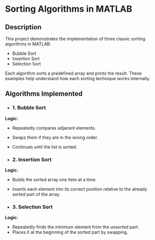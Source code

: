 # Sorting Algorithms in MATLAB
## Description
This project demonstrates the implementation of three classic sorting algorithms in MATLAB:
- Bubble Sort
- Insertion Sort
- Selection Sort

Each algorithm sorts a predefined array and prints the result. These examples help understand how each sorting technique works internally.

## Algorithms Implemented
- ### 1. Bubble Sort
**Logic:**
- Repeatedly compares adjacent elements.
- Swaps them if they are in the wrong order.
- Continues until the list is sorted.

- ### 2. Insertion Sort
**Logic:**
- Builds the sorted array one item at a time.
- Inserts each element into its correct position relative to the already sorted part of the array.


- ### 3. Selection Sort
**Logic:**
- Repeatedly finds the minimum element from the unsorted part.
- Places it at the beginning of the sorted part by swapping.


